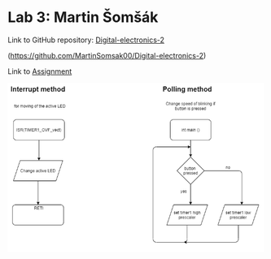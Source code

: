 # Lab 3: Martin Šomšák
Link to GitHub repository: [Digital-electronics-2](https://github.com/MartinSomsak00/Digital-electronics-2)

(https://github.com/MartinSomsak00/Digital-electronics-2)

Link to [Assignment](https://github.com/MartinSomsak00/Digital-electronics-2/blob/main/Labs/04-interrupts/README.md)


![](pictures/1.PNG) 